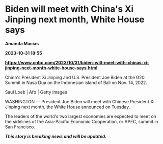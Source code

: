 # Biden will meet with China's Xi Jinping next month, White House says
**Amanda Macias**

**2023-10-31 18:55**

**https://www.cnbc.com/2023/10/31/biden-will-meet-with-chinas-xi-jinping-next-month-white-house-says.html**

China's President Xi Jinping and U.S. President Joe Biden at the G20 Summit in Nusa Dua on the Indonesian island of Bali on Nov. 14, 2022.

Saul Loeb | Afp | Getty Images

WASHINGTON _—_ President Joe Biden will meet with Chinese President Xi Jinping next month, the White House announced on Tuesday.

The leaders of the world's two largest economies are expected to meet on the sidelines of the Asia-Pacific Economic Cooperation, or APEC, summit in San Francisco.

_**This story is breaking news and will be updated.**_